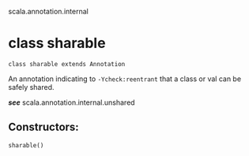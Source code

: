 scala.annotation.internal
# class sharable

<pre><code class="language-scala" >class sharable extends Annotation</pre></code>
An annotation indicating to `-Ycheck:reentrant` that a class or val can be safely shared.

***see*** scala.annotation.internal.unshared

## Constructors:
<pre><code class="language-scala" >sharable()</pre></code>

